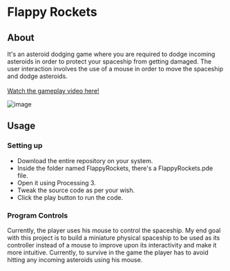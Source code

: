 # Flappy Rockets

## About
It's an asteroid dodging game where you are required to dodge incoming asteroids in order to protect your spaceship from getting damaged. The user interaction involves the use of a mouse in order to move the spaceship and dodge asteroids.
<br><br>
[Watch the gameplay video here!](https://www.youtube.com/watch?v=H9chWg-RbNc)

![image](https://user-images.githubusercontent.com/28980632/54675911-82b0aa80-4b25-11e9-90b4-0735db7a3e6f.png)

## Usage
### Setting up
- Download the entire repository on your system.
- Inside the folder named FlappyRockets, there's a FlappyRockets.pde file.
- Open it using Processing 3.
- Tweak the source code as per your wish.
- Click the play button to run the code.
### Program Controls
Currently, the player uses his mouse to control the spaceship. My end goal with this project is to build a miniature physical spaceship to be used as its controller instead of a mouse to improve upon its interactivity and make it more intuitive. Currently, to survive in the game the player has to avoid hitting any incoming asteroids using his mouse.
